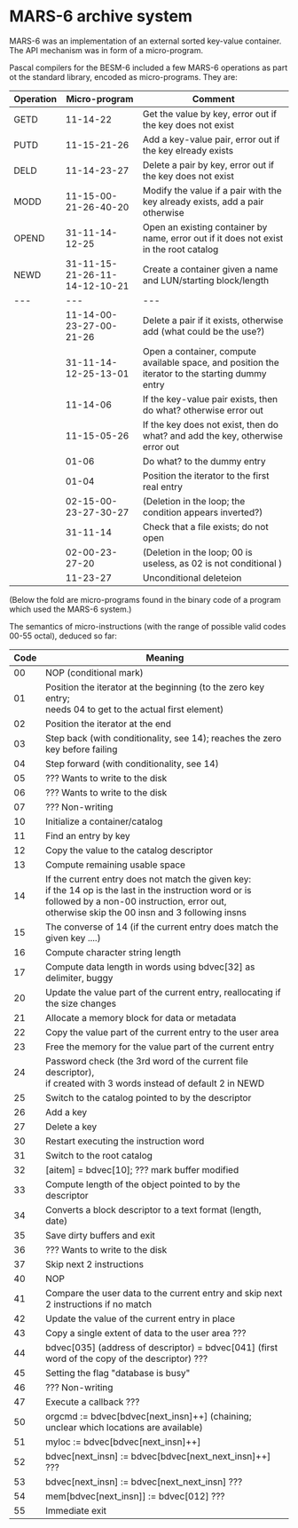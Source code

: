 # MARS-6 archive system

MARS-6 was an implementation of an external sorted key-value container.
The API mechanism was in form of a micro-program.

Pascal compilers for the BESM-6 included a few MARS-6 operations as part ot the standard library, encoded as micro-programs.
They are:

| Operation | Micro-program | Comment |
| --- | --- | --- |
| GETD | 11-14-22 | Get the value by key, error out if the key does not exist |
| PUTD | 11-15-21-26 | Add a key-value pair, error out if the key elready exists |
| DELD | 11-14-23-27 | Delete a pair by key, error out if the key does not exist |
| MODD | 11-15-00-21-26-40-20 | Modify the value if a pair with the key already exists, add a pair otherwise |
| OPEND | 31-11-14-12-25 | Open an existing container by name, error out if it does not exist in the root catalog |
| NEWD | 31-11-15-21-26-11-14-12-10-21 | Create a container given a name and LUN/starting block/length |
| --- | --- | --- |
|     | 11-14-00-23-27-00-21-26 | Delete a pair if it exists, otherwise add (what could be the use?) | 
|     | 31-11-14-12-25-13-01 | Open a container, compute available space, and position the iterator to the starting dummy entry |
|     | 11-14-06 | If the key-value pair exists, then do what? otherwise error out |
|     | 11-15-05-26 | If the key does not exist, then do what? and add the key, otherwise error out |
|     | 01-06 | Do what? to the dummy entry |
|     | 01-04 | Position the iterator to the first real entry |
|     | 02-15-00-23-27-30-27 | (Deletion in the loop; the condition appears inverted?) |
|     | 31-11-14 | Check that a file exists; do not open |
|     | 02-00-23-27-20 | (Deletion in the loop; 00 is useless, as 02 is not conditional ) |
|     | 11-23-27 | Unconditional deleteion |

(Below the fold are micro-programs found in the binary code of a program which used the MARS-6 system.)

The semantics of micro-instructions (with the range of possible valid codes 00-55 octal), deduced so far:

| Code | Meaning |
| --- | --- |
| 00 | NOP (conditional mark) |
| 01 | Position the iterator at the beginning (to the zero key entry;<br>needs 04 to get to the actual first element) |
| 02 | Position the iterator at the end |
| 03 | Step back (with conditionality, see 14); reaches the zero key before failing | 
| 04 | Step forward (with conditionality, see 14) |
| 05 | ??? Wants to write to the disk |
| 06 | ??? Wants to write to the disk |
| 07 | ??? Non-writing |
| 10 | Initialize a container/catalog |
| 11 | Find an entry by key |
| 12 | Copy the value to the catalog descriptor |
| 13 | Compute remaining usable space |
| 14 | If the current entry does not match the given key:<br>if the 14 op is the last in the instruction word or is followed by a non-00 instruction, error out,<br>otherwise skip the 00 insn and 3 following insns |
| 15 | The converse of 14 (if the current entry does match  the given key ....) |
| 16 | Compute character string length | 
| 17 | Compute data length in words using bdvec[32] as delimiter, buggy | 
| 20 | Update the value part of the current entry, reallocating if the size changes |
| 21 | Allocate a memory block for data or metadata | 
| 22 | Copy the value part of the current entry to the user area |
| 23 | Free the memory for the value part of the current entry |
| 24 | Password check (the 3rd word of the current file descriptor),<br>if created with 3 words instead of default 2 in NEWD |
| 25 | Switch to the catalog pointed to by the descriptor |
| 26 | Add a key |
| 27 | Delete a key |
| 30 | Restart executing the instruction word |
| 31 | Switch to the root catalog |
| 32 | [aitem] = bdvec[10]; ??? mark buffer modified |
| 33 | Compute length of the object pointed to by the descriptor |
| 34 | Converts a block descriptor to a text format (length, date) |
| 35 | Save dirty buffers and exit |
| 36 | ??? Wants to write to the disk |
| 37 | Skip next 2 instructions |
| 40 | NOP |
| 41 | Compare the user data to the current entry and skip next 2 instructions if no match |
| 42 | Update the value of the current entry in place |
| 43 | Copy a single extent of data to the user area ??? |
| 44 | bdvec[035] (address of descriptor) = bdvec[041] (first word of the copy of the descriptor) ??? |
| 45 | Setting the flag "database is busy" |
| 46 | ??? Non-writing |
| 47 | Execute a callback ??? |
| 50 | orgcmd := bdvec[bdvec[next_insn]++] (chaining; unclear which locations are available) |
| 51 | myloc := bdvec[bdvec[next_insn]++] |
| 52 | bdvec[next_insn] := bdvec[bdvec[next_next_insn]++] ??? |
| 53 | bdvec[next_insn] := bdvec[next_next_insn] ??? |
| 54 | mem[bdvec[next_insn]] := bdvec[012] ??? |
| 55 | Immediate exit |
